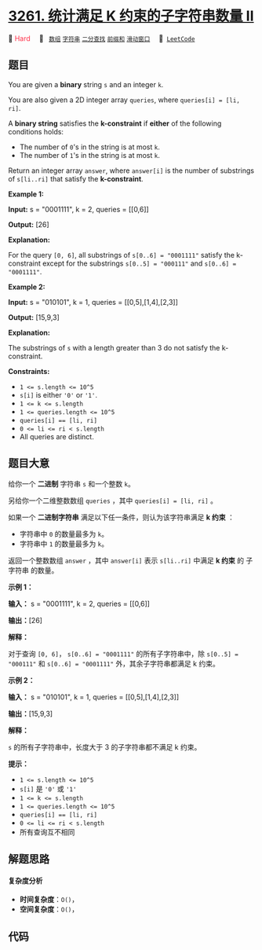 # [3261. 统计满足 K 约束的子字符串数量 II](https://leetcode.com/problems/count-substrings-that-satisfy-k-constraint-ii)

🔴 <font color=#ff334b>Hard</font>&emsp; 🔖&ensp; [`数组`](/tag/array.md) [`字符串`](/tag/string.md) [`二分查找`](/tag/binary-search.md) [`前缀和`](/tag/prefix-sum.md) [`滑动窗口`](/tag/sliding-window.md)&emsp; 🔗&ensp;[`LeetCode`](https://leetcode.com/problems/count-substrings-that-satisfy-k-constraint-ii)

## 题目

You are given a **binary** string `s` and an integer `k`.

You are also given a 2D integer array `queries`, where `queries[i] = [li,
ri]`.

A **binary string** satisfies the **k-constraint** if **either** of the
following conditions holds:

  * The number of `0`'s in the string is at most `k`.
  * The number of `1`'s in the string is at most `k`.

Return an integer array `answer`, where `answer[i]` is the number of
substrings of `s[li..ri]` that satisfy the **k-constraint**.



**Example 1:**

**Input:** s = "0001111", k = 2, queries = [[0,6]]

**Output:** [26]

**Explanation:**

For the query `[0, 6]`, all substrings of `s[0..6] = "0001111"` satisfy the
k-constraint except for the substrings `s[0..5] = "000111"` and `s[0..6] =
"0001111"`.

**Example 2:**

**Input:** s = "010101", k = 1, queries = [[0,5],[1,4],[2,3]]

**Output:** [15,9,3]

**Explanation:**

The substrings of `s` with a length greater than 3 do not satisfy the
k-constraint.



**Constraints:**

  * `1 <= s.length <= 10^5`
  * `s[i]` is either `'0'` or `'1'`.
  * `1 <= k <= s.length`
  * `1 <= queries.length <= 10^5`
  * `queries[i] == [li, ri]`
  * `0 <= li <= ri < s.length`
  * All queries are distinct.


## 题目大意

给你一个 **二进制** 字符串 `s` 和一个整数 `k`。

另给你一个二维整数数组 `queries` ，其中 `queries[i] = [li, ri]` 。

如果一个 **二进制字符串** 满足以下任一条件，则认为该字符串满足 **k 约束** ：

  * 字符串中 `0` 的数量最多为 `k`。
  * 字符串中 `1` 的数量最多为 `k`。

返回一个整数数组 `answer` ，其中 `answer[i]` 表示 `s[li..ri]` 中满足 **k 约束** 的 子字符串 的数量。



**示例 1：**

**输入：** s = "0001111", k = 2, queries = [[0,6]]

**输出：**[26]

**解释：**

对于查询 `[0, 6]`， `s[0..6] = "0001111"` 的所有子字符串中，除 `s[0..5] = "000111"` 和
`s[0..6] = "0001111"` 外，其余子字符串都满足 k 约束。

**示例 2：**

**输入：** s = "010101", k = 1, queries = [[0,5],[1,4],[2,3]]

**输出：**[15,9,3]

**解释：**

`s` 的所有子字符串中，长度大于 3 的子字符串都不满足 k 约束。



**提示：**

  * `1 <= s.length <= 10^5`
  * `s[i]` 是 `'0'` 或 `'1'`
  * `1 <= k <= s.length`
  * `1 <= queries.length <= 10^5`
  * `queries[i] == [li, ri]`
  * `0 <= li <= ri < s.length`
  * 所有查询互不相同


## 解题思路

#### 复杂度分析

- **时间复杂度**：`O()`，
- **空间复杂度**：`O()`，

## 代码

```javascript

```